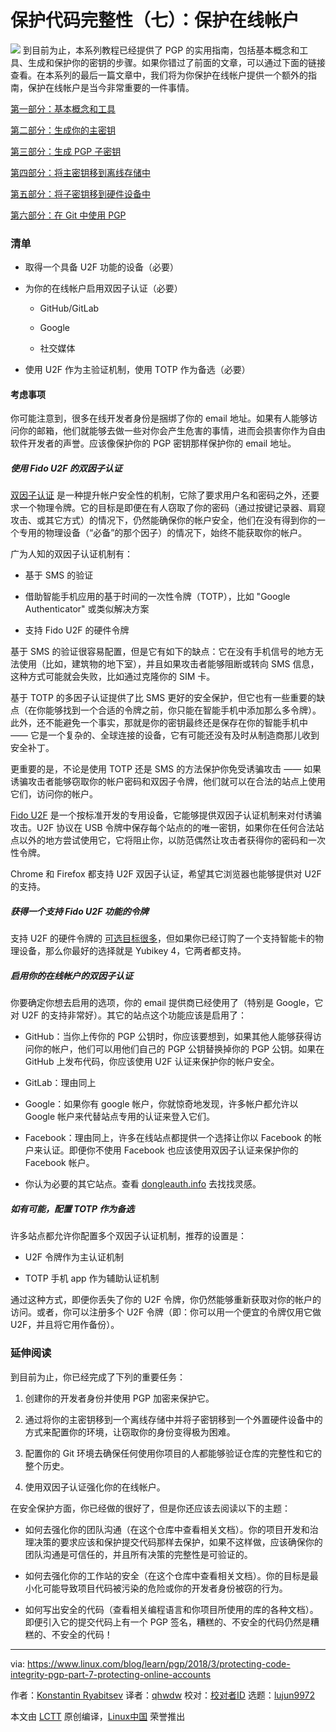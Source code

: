 保护代码完整性（七）：保护在线帐户
======

![](https://www.linux.com/sites/lcom/files/styles/rendered_file/public/online-pgp.jpg?itok=BWc_Bk6q)
到目前为止，本系列教程已经提供了 PGP 的实用指南，包括基本概念和工具、生成和保护你的密钥的步骤。如果你错过了前面的文章，可以通过下面的链接查看。在本系列的最后一篇文章中，我们将为你保护在线帐户提供一个额外的指南，保护在线帐户是当今非常重要的一件事情。

[第一部分：基本概念和工具][1]

[第二部分：生成你的主密钥][2]

[第三部分：生成 PGP 子密钥][3]

[第四部分：将主密钥移到离线存储中][4]

[第五部分：将子密钥移到硬件设备中][5]

[第六部分：在 Git 中使用 PGP][6]

### 清单

  * 取得一个具备 U2F 功能的设备（必要）

  * 为你的在线帐户启用双因子认证（必要）

    * GitHub/GitLab

    * Google

    * 社交媒体

  * 使用 U2F 作为主验证机制，使用 TOTP 作为备选（必要）




#### 考虑事项

你可能注意到，很多在线开发者身份是捆绑了你的 email 地址。如果有人能够访问你的邮箱，他们就能够去做一些对你会产生危害的事情，进而会损害你作为自由软件开发者的声誉。应该像保护你的 PGP 密钥那样保护你的 email 地址。

##### 使用 Fido U2F 的双因子认证

[双因子认证][7] 是一种提升帐户安全性的机制，它除了要求用户名和密码之外，还要求一个物理令牌。它的目标是即便在有人窃取了你的密码（通过按键记录器、肩窥攻击、或其它方式）的情况下，仍然能确保你的帐户安全，他们在没有得到你的一个专用的物理设备（“必备”的那个因子）的情况下，始终不能获取你的帐户。

广为人知的双因子认证机制有：

  * 基于 SMS 的验证

  * 借助智能手机应用的基于时间的一次性令牌（TOTP），比如 "Google Authenticator" 或类似解决方案

  * 支持 Fido U2F 的硬件令牌




基于 SMS 的验证很容易配置，但是它有如下的缺点：它在没有手机信号的地方无法使用（比如，建筑物的地下室），并且如果攻击者能够阻断或转向 SMS 信息，这种方式可能就会失败，比如通过克隆你的 SIM 卡。

基于 TOTP 的多因子认证提供了比 SMS 更好的安全保护，但它也有一些重要的缺点（在你能够找到一个合适的令牌之前，你只能在智能手机中添加那么多令牌）。此外，还不能避免一个事实，那就是你的密钥最终还是保存在你的智能手机中 —— 它是一个复杂的、全球连接的设备，它有可能还没有及时从制造商那儿收到安全补丁。

更重要的是，不论是使用 TOTP 还是 SMS 的方法保护你免受诱骗攻击 —— 如果诱骗攻击者能够窃取你的帐户密码和双因子令牌，他们就可以在合法的站点上使用它们，访问你的帐户。

[Fido U2F][8] 是一个按标准开发的专用设备，它能够提供双因子认证机制来对付诱骗攻击。U2F 协议在 USB 令牌中保存每个站点的的唯一密钥，如果你在任何合法站点以外的地方尝试使用它，它将阻止你，以防范偶然让攻击者获得你的密码和一次性令牌。

Chrome 和 Firefox 都支持 U2F 双因子认证，希望其它浏览器也能够提供对 U2F 的支持。

##### 获得一个支持 Fido U2F 功能的令牌

支持 U2F 的硬件令牌的 [可选目标很多][9]，但如果你已经订购了一个支持智能卡的物理设备，那么你最好的选择就是 Yubikey 4，它两者都支持。

##### 启用你的在线帐户的双因子认证

你要确定你想去启用的选项，你的 email 提供商已经使用了（特别是 Google，它对 U2F 的支持非常好）。其它的站点这个功能应该是启用了：

  * GitHub：当你上传你的 PGP 公钥时，你应该要想到，如果其他人能够获得访问你的帐户，他们可以用他们自己的 PGP 公钥替换掉你的 PGP 公钥。如果在 GitHub 上发布代码，你应该使用 U2F 认证来保护你的帐户安全。

  * GitLab：理由同上

  * Google：如果你有 google 帐户，你就惊奇地发现，许多帐户都允许以 Google 帐户来代替站点专用的认证来登入它们。

  * Facebook：理由同上，许多在线站点都提供一个选择让你以 Facebook 的帐户来认证。即便你不使用 Facebook 也应该使用双因子认证来保护你的 Facebook 帐户。

  * 你认为必要的其它站点。查看 [dongleauth.info][10] 去找找灵感。




##### 如有可能，配置 TOTP 作为备选

许多站点都允许你配置多个双因子认证机制，推荐的设置是：

  * U2F 令牌作为主认证机制

  * TOTP 手机 app 作为辅助认证机制




通过这种方式，即便你丢失了你的 U2F 令牌，你仍然能够重新获取对你的帐户的访问。或者，你可以注册多个 U2F 令牌（即：你可以用一个便宜的令牌仅用它做 U2F，并且将它用作备份）。

### 延伸阅读

到目前为止，你已经完成了下列的重要任务：

  1. 创建你的开发者身份并使用 PGP 加密来保护它。

  2. 通过将你的主密钥移到一个离线存储中并将子密钥移到一个外置硬件设备中的方式来配置你的环境，让窃取你的身份变得极为困难。

  3. 配置你的 Git 环境去确保任何使用你项目的人都能够验证仓库的完整性和它的整个历史。

  4. 使用双因子认证强化你的在线帐户。




在安全保护方面，你已经做的很好了，但是你还应该去阅读以下的主题：

  * 如何去强化你的团队沟通（在这个仓库中查看相关文档）。你的项目开发和治理决策的要求应该和保护提交代码那样去保护，如果不这样做，应该确保你的团队沟通是可信任的，并且所有决策的完整性是可验证的。

  * 如何去强化你的工作站的安全（在这个仓库中查看相关文档）。你的目标是最小化可能导致项目代码被污染的危险或你的开发者身份被窃的行为。

  * 如何写出安全的代码（查看相关编程语言和你项目所使用的库的各种文档）。即便引入它的提交代码上有一个 PGP 签名，糟糕的、不安全的代码仍然是糟糕的、不安全的代码！



--------------------------------------------------------------------------------

via: https://www.linux.com/blog/learn/pgp/2018/3/protecting-code-integrity-pgp-part-7-protecting-online-accounts

作者：[Konstantin Ryabitsev][a]
译者：[qhwdw](https://github.com/qhwdw)
校对：[校对者ID](https://github.com/校对者ID)
选题：[lujun9972](https://github.com/lujun9972)

本文由 [LCTT](https://github.com/LCTT/TranslateProject) 原创编译，[Linux中国](https://linux.cn/) 荣誉推出

[a]:https://www.linux.com/users/mricon
[1]:https://www.linux.com/blog/learn/2018/2/protecting-code-integrity-pgp-part-1-basic-pgp-concepts-and-tools
[2]:https://www.linux.com/blog/learn/pgp/2018/2/protecting-code-integrity-pgp-part-2-generating-and-protecting-your-master-pgp-key
[3]:https://www.linux.com/blog/learn/pgp/2018/2/protecting-code-integrity-pgp-part-3-generating-pgp-subkeys
[4]:https://www.linux.com/blog/learn/pgp/2018/3/protecting-code-integrity-pgp-part-4-moving-your-master-key-offline-storage
[5]:https://www.linux.com/blog/learn/pgp/2018/3/protecting-code-integrity-pgp-part-5-moving-subkeys-hardware-device
[6]:https://www.linux.com/blog/learn/pgp/2018/3/protecting-code-integrity-pgp-part-6-using-pgp-git
[7]:https://en.wikipedia.org/wiki/Multi-factor_authentication
[8]:https://en.wikipedia.org/wiki/Universal_2nd_Factor
[9]:http://www.dongleauth.info/dongles/
[10]:http://www.dongleauth.info/
